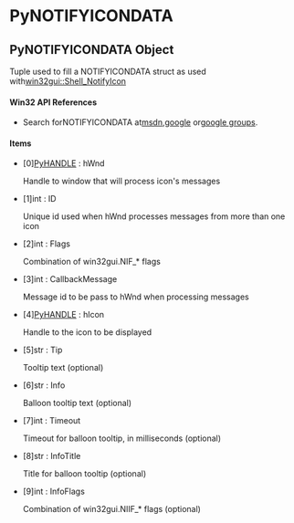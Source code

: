 # PyNOTIFYICONDATA

## PyNOTIFYICONDATA Object



Tuple used to fill a NOTIFYICONDATA struct as used with[win32gui::Shell\_NotifyIcon](win32gui.md#win32guishell_notifyicon)

#### Win32 API References


  - Search forNOTIFYICONDATA at[msdn](#http://search.msdn.microsoft.com/search/results.aspx?view=msdn&query=notifyicondata),[google](#http://www.google.com/search?q=notifyicondata) or[google groups](#http://groups.google.com/groups?q=notifyicondata)\.

#### Items


  - \[0\][PyHANDLE](#pyhandle) : hWnd

    Handle to window that will process icon's messages

  - \[1\]int : ID

    Unique id used when hWnd processes messages from more than one icon

  - \[2\]int : Flags

    Combination of win32gui\.NIF\_\* flags

  - \[3\]int : CallbackMessage

    Message id to be pass to hWnd when processing messages

  - \[4\][PyHANDLE](#pyhandle) : hIcon

    Handle to the icon to be displayed

  - \[5\]str : Tip

    Tooltip text \(optional\)

  - \[6\]str : Info

    Balloon tooltip text \(optional\)

  - \[7\]int : Timeout

    Timeout for balloon tooltip, in milliseconds \(optional\)

  - \[8\]str : InfoTitle

    Title for balloon tooltip \(optional\)

  - \[9\]int : InfoFlags

    Combination of win32gui\.NIIF\_\* flags \(optional\)